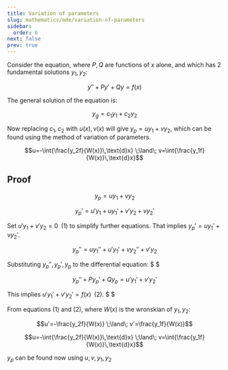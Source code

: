 ```yaml
---
title: Variation of parameters
slug: mathematics/ode/variation-of-parameters
sidebar:
  order: 6
next: false
prev: true
---
```


Consider the equation, where $P,Q$ are functions of $x$ alone, and which has 2
fundamental solutions $y_1,y_2$:

```math
y''+Py'+Qy=f(x)
```

The general solution of the equation is:

```math
y_g=c_1y_1 + c_2y_2
```

Now replacing $c_1,c_2$ with $u(x),v(x)$ will give $y_p=uy_1 + vy_2$, which can
be found using the method of variation of parameters.

```math
u=-\int{\frac{y_2f}{W(x)}\,\text{d}x}
\;\land\;
v=\int{\frac{y_1f}{W(x)}\,\text{d}x}
```

## Proof

```math
y_p=uy_1 + vy_2
```

```math
y_p'=u'y_1 + uy_1' + v'y_2 + vy_2'
```

Set $u'y_1+v'y_2=0\;\;(1)$ to simplify further equations. That implies
$y_p'=uy_1'+vy_2'$.

```math
y_p''=uy_1''+u'y_1'+vy_2''+v'y_2
```

Substituting $y_p'',y_p',y_p$ to the differential equation: $ $

```math
y_p''+Py_p'+Qy_p=u'y_1'+v'y_2'
```

This implies $u'y_1'+v'y_2'=f(x)\;\;(2)$. $ $

From equations $(1)$ and $(2)$, where $W(x)$ is the wronskian of $y_1,y_2$:

```math
u'=-\frac{y_2f}{W(x)}
\;\land\;
v'=\frac{y_1f}{W(x)}
```

```math
u=-\int{\frac{y_2f}{W(x)}\,\text{d}x}
\;\land\;
v=\int{\frac{y_1f}{W(x)}\,\text{d}x}
```

$y_p$ can be found now using $u,v,y_1,y_2$
